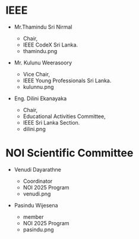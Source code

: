 # IEEE

-   Mr.Thamindu Sri Nirmal

    -   Chair,
    -   IEEE CodeX Sri Lanka.
    -   thamindu.png

-   Mr. Kulunu Weerasoory

    -   Vice Chair,
    -   IEEE Young Professionals Sri Lanka.
    -   kulunnu.png

-   Eng. Dilini Ekanayaka
    -   Chair,
    -   Educational Activities Committee,
    -   IEEE Sri Lanka Section.
    -   dilini.png

# NOI Scientific Committee

-   Venudi Dayarathne

    -   Coordinator
    -   NOI 2025 Program
    -   venudi.png

-   Pasindu Wijesena
    -   member
    -   NOI 2025 Program
    -   pasindu.png

